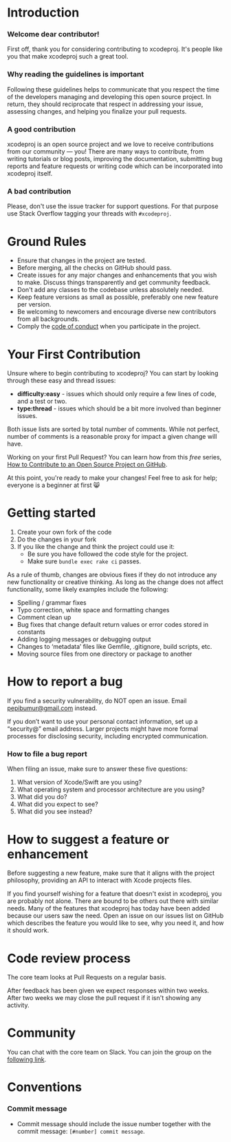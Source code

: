 # Introduction

### Welcome dear contributor!

First off, thank you for considering contributing to xcodeproj. It's people like you that make xcodeproj such a great tool.

### Why reading the guidelines is important

Following these guidelines helps to communicate that you respect the time of the developers managing and developing this open source project. In return, they should reciprocate that respect in addressing your issue, assessing changes, and helping you finalize your pull requests.

### A good contribution

xcodeproj is an open source project and we love to receive contributions from our community — you! There are many ways to contribute, from writing tutorials or blog posts, improving the documentation, submitting bug reports and feature requests or writing code which can be incorporated into xcodeproj itself.

### A bad contribution

Please, don't use the issue tracker for support questions. For that purpose use Stack Overflow tagging your threads with `#xcodeproj`.

# Ground Rules

* Ensure that changes in the project are tested.
* Before merging, all the checks on GitHub should pass.
* Create issues for any major changes and enhancements that you wish to make. Discuss things transparently and get community feedback.
* Don't add any classes to the codebase unless absolutely needed.
* Keep feature versions as small as possible, preferably one new feature per version.
* Be welcoming to newcomers and encourage diverse new contributors from all backgrounds.
* Comply the [code of conduct](https://github.com/swift-xcode/xcodeproj/blob/master/CODE_OF_CONDUCT.md) when you participate in the project.

# Your First Contribution

Unsure where to begin contributing to xcodeproj? You can start by looking through these easy and thread issues:

- **difficulty:easy** - issues which should only require a few lines of code, and a test or two.
- **type:thread** - issues which should be a bit more involved than beginner issues.

Both issue lists are sorted by total number of comments. While not perfect, number of comments is a reasonable proxy for impact a given change will have.

Working on your first Pull Request? You can learn how from this *free* series, [How to Contribute to an Open Source Project on GitHub](https://egghead.io/series/how-to-contribute-to-an-open-source-project-on-github).

At this point, you're ready to make your changes! Feel free to ask for help; everyone is a beginner at first :smile_cat:

# Getting started

1. Create your own fork of the code
2. Do the changes in your fork
3. If you like the change and think the project could use it:
    * Be sure you have followed the code style for the project.
    * Make sure `bundle exec rake ci` passes.

As a rule of thumb, changes are obvious fixes if they do not introduce any new functionality or creative thinking. As long as the change does not affect functionality, some likely examples include the following:

* Spelling / grammar fixes
* Typo correction, white space and formatting changes
* Comment clean up
* Bug fixes that change default return values or error codes stored in constants
* Adding logging messages or debugging output
* Changes to ‘metadata’ files like Gemfile, .gitignore, build scripts, etc.
* Moving source files from one directory or package to another

# How to report a bug

If you find a security vulnerability, do NOT open an issue. Email [pepibumur@gmail.com](mailto://pepibumur@gmail.com) instead.

If you don’t want to use your personal contact information, set up a “security@” email address. Larger projects might have more formal processes for disclosing security, including encrypted communication.

### How to file a bug report

When filing an issue, make sure to answer these five questions:

1. What version of Xcode/Swift are you using?
2. What operating system and processor architecture are you using?
3. What did you do?
4. What did you expect to see?
5. What did you see instead?

# How to suggest a feature or enhancement

Before suggesting a new feature, make sure that it aligns with the project philosophy, providing an API to interact with Xcode projects files.

If you find yourself wishing for a feature that doesn't exist in xcodeproj, you are probably not alone. There are bound to be others out there with similar needs. Many of the features that xcodeproj has today have been added because our users saw the need. Open an issue on our issues list on GitHub which describes the feature you would like to see, why you need it, and how it should work.

# Code review process

The core team looks at Pull Requests on a regular basis.

After feedback has been given we expect responses within two weeks. After two weeks we may close the pull request if it isn't showing any activity.

# Community

You can chat with the core team on Slack. You can join the group on the [following link](https://swift-xcode.herokuapp.com).

# Conventions

### Commit message
- Commit message should include the issue number together with the commit message: `[#number] commit message`.
